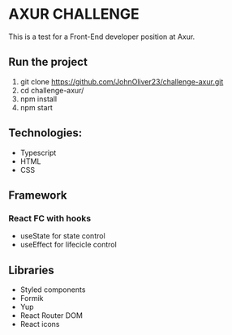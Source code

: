 # AXUR CHALLENGE

This is a test for a Front-End developer position at Axur.

## Run the project
1. git clone https://github.com/JohnOliver23/challenge-axur.git
2. cd challenge-axur/
3. npm install
4. npm start



## Technologies:
- Typescript
- HTML
- CSS

## Framework
### React FC with hooks
- useState for state control
- useEffect for lifecicle control

## Libraries
- Styled components
- Formik
- Yup
- React Router DOM
- React icons
